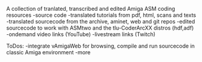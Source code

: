 A collection of tranlated, transcribed and edited Amiga ASM coding resources
-source code
-translated tutorials from pdf, html, scans and texts
-translated sourcecode from the archive, aminet, web and git repos
-edited sourcecode to work with ASMtwo and the tlu-CoderArcXX distros (hdf,adf)
-ondemand video links (YouTube)
-livestream links (Twitch)

ToDos:
-integrate vAmigaWeb for browsing, compile and run sourcecode in classic Amiga environment
-more
